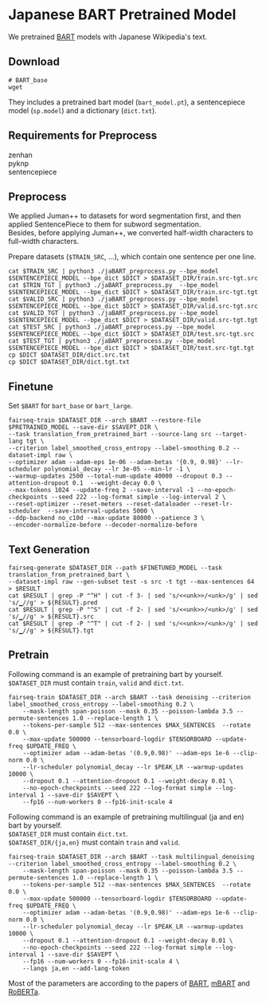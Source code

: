 # Japanese BART Pretrained Model
We pretrained [BART](https://arxiv.org/pdf/1910.13461.pdf) models with Japanese Wikipedia's text.

## Download 
```shell
# BART_base
wget  
```
They includes a pretrained bart model (`bart_model.pt`), a sentencepiece model (`sp.model`) and a dictionary (`dict.txt`).  

## Requirements for Preprocess
zenhan  
pyknp  
sentencepiece  

## Preprocess
We applied Juman++ to datasets for word segmentation first, and then applied SentencePiece to them for subword segmentation.  
Besides, before applying Juman++, we converted half-width characters to full-width characters.  
  
Prepare datasets (`$TRAIN_SRC`, ...), which contain one sentence per one line.  
```shell
cat $TRAIN_SRC | python3 ./jaBART_preprocess.py --bpe_model $SENTENCEPIECE_MODEL --bpe_dict $DICT > $DATASET_DIR/train.src-tgt.src
cat $TRIN_TGT | python3 ./jaBART_preprocess.py  --bpe_model $SENTENCEPIECE_MODEL --bpe_dict $DICT > $DATASET_DIR/train.src-tgt.tgt
cat $VALID_SRC | python3 ./jaBART_preprocess.py --bpe_model $SENTENCEPIECE_MODEL --bpe_dict $DICT > $DATASET_DIR/valid.src-tgt.src
cat $VALID_TGT | python3 ./jaBART_preprocess.py --bpe_model $SENTENCEPIECE_MODEL --bpe_dict $DICT > $DATASET_DIR/valid.src-tgt.tgt
cat $TEST_SRC | python3 ./jaBART_preprocess.py --bpe_model $SENTENCEPIECE_MODEL --bpe_dict $DICT > $DATASET_DIR/test.src-tgt.src
cat $TEST_TGT | python3 ./jaBART_preprocess.py --bpe_model $SENTENCEPIECE_MODEL --bpe_dict $DICT > $DATASET_DIR/test.src-tgt.tgt
cp $DICT $DATASET_DIR/dict.src.txt
cp $DICT $DATASET_DIR/dict.tgt.txt
```

## Finetune
Set `$BART` for `bart_base` or `bart_large`.  
```shell
fairseq-train $DATASET_DIR --arch $BART --restore-file $PRETRAINED_MODEL --save-dir $SAVEPT_DIR \
--task translation_from_pretrained_bart --source-lang src --target-lang tgt \
--criterion label_smoothed_cross_entropy --label-smoothing 0.2 --dataset-impl raw \
--optimizer adam --adam-eps 1e-06 --adam-betas '{0.9, 0.98}' --lr-scheduler polynomial_decay --lr 3e-05 --min-lr -1 \
--warmup-updates 2500 --total-num-update 40000 --dropout 0.3 --attention-dropout 0.1  --weight-decay 0.0 \
--max-tokens 1024 --update-freq 2 --save-interval -1 --no-epoch-checkpoints --seed 222 --log-format simple --log-interval 2 \
--reset-optimizer --reset-meters --reset-dataloader --reset-lr-scheduler  --save-interval-updates 5000 \
--ddp-backend no_c10d --max-update 80000 --patience 3 \
--encoder-normalize-before --decoder-normalize-before
```

## Text Generation
```shell
fairseq-generate $DATASET_DIR --path $FINETUNED_MODEL --task translation_from_pretrained_bart \
--dataset-impl raw --gen-subset test -s src -t tgt --max-sentences 64 > $RESULT
cat $RESULT | grep -P "^H" | cut -f 3- | sed 's/<<unk>>/<unk>/g' | sed 's/▁//g' > ${RESULT}.pred
cat $RESULT | grep -P "^S" | cut -f 2- | sed 's/<<unk>>/<unk>/g' | sed 's/▁//g' > ${RESULT}.src
cat $RESULT | grep -P "^T" | cut -f 2- | sed 's/<<unk>>/<unk>/g' | sed 's/▁//g' > ${RESULT}.tgt
```

## Pretrain
Following command is an example of pretraining bart by yourself.  
`$DATASET_DIR` must contain `train`, `valid` and `dict.txt`.  

```shell
fairseq-train $DATASET_DIR --arch $BART --task denoising --criterion label_smoothed_cross_entropy --label-smoothing 0.2 \
    --mask-length span-poisson --mask 0.35 --poisson-lambda 3.5 --permute-sentences 1.0 --replace-length 1 \
    --tokens-per-sample 512 --max-sentences $MAX_SENTENCES  --rotate 0.0 \
    --max-update 500000 --tensorboard-logdir $TENSORBOARD --update-freq $UPDATE_FREQ \
    --optimizer adam --adam-betas '(0.9,0.98)' --adam-eps 1e-6 --clip-norm 0.0 \
    --lr-scheduler polynomial_decay --lr $PEAK_LR --warmup-updates 10000 \
    --dropout 0.1 --attention-dropout 0.1 --weight-decay 0.01 \
    --no-epoch-checkpoints --seed 222 --log-format simple --log-interval 1 --save-dir $SAVEPT \
    --fp16 --num-workers 0 --fp16-init-scale 4 
```

Following command is an example of pretraining multilingual (ja and en) bart by yourself.  
`$DATASET_DIR` must contain `dict.txt`.  
`$DATASET_DIR/{ja,en}` must contain `train` and `valid`.  
```shell
fairseq-train $DATASET_DIR --arch $BART --task multilingual_denoising --criterion label_smoothed_cross_entropy --label-smoothing 0.2 \
    --mask-length span-poisson --mask 0.35 --poisson-lambda 3.5 --permute-sentences 1.0 --replace-length 1 \
    --tokens-per-sample 512 --max-sentences $MAX_SENTENCES  --rotate 0.0 \
    --max-update 500000 --tensorboard-logdir $TENSORBOARD --update-freq $UPDATE_FREQ \
    --optimizer adam --adam-betas '(0.9,0.98)' --adam-eps 1e-6 --clip-norm 0.0 \
    --lr-scheduler polynomial_decay --lr $PEAK_LR --warmup-updates 10000 \
    --dropout 0.1 --attention-dropout 0.1 --weight-decay 0.01 \
    --no-epoch-checkpoints --seed 222 --log-format simple --log-interval 1 --save-dir $SAVEPT \
    --fp16 --num-workers 0 --fp16-init-scale 4 \
    --langs ja,en --add-lang-token
```

Most of the parameters are according to the papers of [BART](https://arxiv.org/pdf/1910.13461.pdf), [mBART](https://arxiv.org/abs/2001.08210) and [RoBERTa](https://arxiv.org/abs/1907.11692).  
